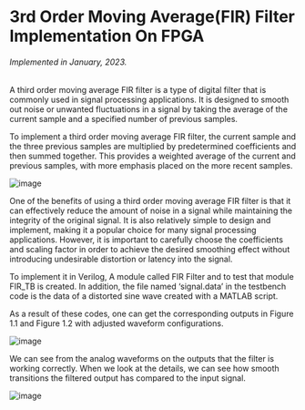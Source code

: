 # 3rd Order Moving Average(FIR) Filter Implementation On FPGA
###### Implemented in January, 2023.
A third order moving average FIR filter is a type of digital filter that is commonly used
in signal processing applications. It is designed to smooth out noise or unwanted fluctuations
in a signal by taking the average of the current sample and a specified number of previous
samples.

To implement a third order moving average FIR filter, the current sample and the three
previous samples are multiplied by predetermined coefficients and then summed together. This
provides a weighted average of the current and previous samples, with more emphasis placed
on the more recent samples.

![image](https://github.com/ozan956/3rd_ord_fir_fpga/assets/49796358/8137ac0f-45d6-4359-817c-0c21d9db86fe)

One of the benefits of using a third order moving average FIR filter is that it can
effectively reduce the amount of noise in a signal while maintaining the integrity of the
original signal. It is also relatively simple to design and implement, making it a popular
choice for many signal processing applications. However, it is important to carefully choose the coefficients 
and scaling factor in order to achieve the desired smoothing effect without introducing undesirable distortion 
or latency into the signal.

To implement it in Verilog, A module called FIR Filter and to test that module FIR_TB is
created. In addition, the file named ‘signal.data’ in the testbench code is the data of a 
distorted sine wave created with a MATLAB script.

As a result of these codes, one can get the corresponding outputs in Figure 1.1 and Figure 1.2 with adjusted waveform configurations.

![image](https://github.com/ozan956/3rd_ord_fir_fpga/assets/49796358/cbcc4654-959f-4ef5-ac7e-75ae15e082d0)

We can see from the analog waveforms on the outputs that the filter is working
correctly. When we look at the details, we can see how smooth transitions the filtered output has compared to the input signal.

![image](https://github.com/ozan956/3rd_ord_fir_fpga/assets/49796358/79c6b062-6026-4a04-85fb-561ca125d474)

